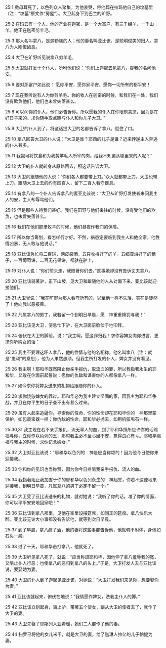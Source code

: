 <a id="1"></a>25:1  撒母耳死了，以色列众人聚集，为他哀哭，将他葬在拉玛他自己的坟墓里（注：“坟墓”原文作“房屋”）。大卫起身下到巴兰的旷野。  

<a id="2"></a>25:2  在玛云有一个人，他的产业在迦密，是一个大富户，有三千绵羊，一千山羊。他正在迦密剪羊毛。　  

<a id="3"></a>25:3  那人名叫拿八，是迦勒族的人；他的妻名叫亚比该，是聪明俊美的妇人。拿八为人刚愎凶恶。  

<a id="4"></a>25:4  大卫在旷野听见说拿八剪羊毛，  

<a id="5"></a>25:5  大卫就打发十个仆人，吩咐他们说：“你们上迦密去见拿八，提我的名问他安。  

<a id="6"></a>25:6  要对那富户如此说：‘愿你平安，愿你家平安，愿你一切所有的都平安！  

<a id="7"></a>25:7  现在我听说有人为你剪羊毛。你的牧人在迦密的时候，和我们在一处，我们没有欺负他们，他们也未曾失落甚么。  

<a id="8"></a>25:8  可以问你的仆人，他们必告诉你。所以愿我的仆人在你眼前蒙恩，因为是在好日子来的。求你随手取点赐与仆人和你儿子大卫。’”  

<a id="9"></a>25:9  大卫的仆人到了，将这话提大卫的名都告诉了拿八，就住了口。  

<a id="10"></a>25:10  拿八回答大卫的仆人说：“大卫是谁？耶西的儿子是谁？近来悖逆主人奔逃的仆人甚多。  

<a id="11"></a>25:11  我岂可将饮食和为我剪羊毛人所宰的肉，给我不知道从哪里来的人呢？”　  

<a id="12"></a>25:12  大卫的仆人就转身从原路回去，照这话告诉大卫。  

<a id="13"></a>25:13  大卫向跟随他的人说：“你们各人都要带上刀。”众人就都带上刀，大卫也带上刀。跟随大卫上去的约有四百人，留下二百人看守器具。  

<a id="14"></a>25:14  有拿八的一个仆人告诉拿八的妻亚比该说：“大卫从旷野打发使者来问我主人的安，主人却辱骂他们。  

<a id="15"></a>25:15  但是那些人待我们甚好。我们在田野与他们来往的时候，没有受他们的欺负，也未曾失落甚么。  

<a id="16"></a>25:16  我们在他们那里牧羊的时候，他们昼夜作我们的保障。  

<a id="17"></a>25:17  所以你当筹划，看怎样行才好。不然，祸患定要临到我主人和他全家。他性情凶暴，无人敢与他说话。”  

<a id="18"></a>25:18  亚比该急忙将二百饼，两皮袋酒，五只收拾好了的羊，五细亚烘好了的穗子，一百葡萄饼，二百无花果饼，都驮在驴上，  

<a id="19"></a>25:19  对仆人说：“你们前头走，我随著你们去。”这事她却没有告诉丈夫拿八。  

<a id="20"></a>25:20  亚比该骑著驴，正下山坡，见大卫和跟随他的人从对面下来，亚比该就迎接他们。  

<a id="21"></a>25:21  大卫曾说：“我在旷野为那人看守所有的，以至他一样不失落，实在是徒然了！他向我以恶报善。  

<a id="22"></a>25:22  凡属拿八的男丁，我若留一个到明日早晨，愿　神重重降罚与我！”  

<a id="23"></a>25:23  亚比该见大卫，便急忙下驴，在大卫面前脸伏于地叩拜，  

<a id="24"></a>25:24  俯伏在大卫的脚前，说：“我主啊，愿这罪归我！求你容婢女向你进言，更求你听婢女的话：  

<a id="25"></a>25:25  我主不要理这坏人拿八，他的性情与他的名相称，他名叫拿八（注：就是“愚顽”的意思），他为人果然愚顽。但我主所打发的仆人，婢女并没有看见。  

<a id="26"></a>25:26  我主啊！耶和华既然阻止你亲手报仇，取流血的罪，所以我指著永生的耶和华，又敢在你面前起誓说：愿你的仇敌和谋害你的人都像拿八一样。  

<a id="27"></a>25:27  如今求你将婢女送来的礼物给跟随你的仆人。  

<a id="28"></a>25:28  求你饶恕婢女的罪过。耶和华必为我主建立坚固的家，因我主为耶和华争战，并且在你平生的日子查不出有甚么过来。  

<a id="29"></a>25:29  虽有人起来追逼你，寻索你的性命，你的性命却在耶和华你的　神那里蒙保护，如包裹宝器一样；你仇敌的性命，耶和华必抛去，如用机弦甩石一样。  

<a id="30,31"></a>25:30,31  我主现在若不亲手报仇，流无辜人的血，到了耶和华照所应许你的话赐福与你，立你作以色列的王，那时我主必不至心里不安，觉得良心有亏。耶和华赐福与我主的时候，求你记念婢女。”  

<a id="32"></a>25:32  大卫对亚比该说：“耶和华以色列的　神是应当称颂的！因为他今日使你来迎接我。  

<a id="33"></a>25:33  你和你的见识也当称赞，因为你今日拦阻我亲手报仇、流人的血。  

<a id="34"></a>25:34  我指著阻止我加害于你的耶和华以色列永生的　神起誓，你若不速速地来迎接我，到明日早晨，凡属拿八的男丁必定不留一个。”  

<a id="35"></a>25:35  大卫受了亚比该送来的礼物，就对她说：“我听了你的话，准了你的情面，你可以平平安安地回家吧！”  

<a id="36"></a>25:36  亚比该到拿八那里，见他在家里设摆筵席，如同王的筵席。拿八快乐大醉。亚比该无论大小事都没有告诉他，就等到次日早晨。  

<a id="37"></a>25:37  到了早晨，拿八醒了酒，他的妻将这些事都告诉他，他就魂不附体，身僵如石头一般。  

<a id="38"></a>25:38  过了十天，耶和华击打拿八，他就死了。  

<a id="39"></a>25:39  大卫听见拿八死了，就说：“应当称颂耶和华，因他伸了拿八羞辱我的冤，又阻止仆人行恶；也使拿八的恶归到拿八的头上。”于是，大卫打发人去与亚比该说，要娶她为妻。  

<a id="40"></a>25:40  大卫的仆人到了迦密见亚比该，对她说：“大卫打发我们来见你，想要娶你为妻。”  

<a id="41"></a>25:41  亚比该就起来，俯伏在地说：“我情愿作婢女，洗我主仆人的脚。”  

<a id="42"></a>25:42  亚比该立刻起身，骑上驴，带著五个使女，跟从大卫的使者去了，就作了大卫的妻。  

<a id="43"></a>25:43  大卫先娶了耶斯列人亚希暖，她们二人都作了他的妻。　  

<a id="44"></a>25:44  扫罗已将他的女儿米甲，就是大卫的妻，给了迦琳人拉亿的儿子帕提为妻。  
